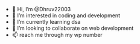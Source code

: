 - 👋 Hi, I’m @Dhruv22003
- 👀 I’m interested in coding and development
- 🌱 I’m currently learning dsa
- 💞️ I’m looking to collaborate on web development 
- 📫  reach me through my wp number

<!---
Dhruv22003/Dhruv22003 is a ✨ special ✨ repository because its `README.md` (this file) appears on your GitHub profile.
You can click the Preview link to take a look at your changes.
--->
